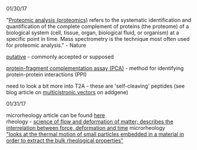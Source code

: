 01/30/17

"[Proteomic analysis (proteomics)](http://www.nature.com/subjects/proteomic-analysis) refers to the systematic identification and quantification of the complete complement of proteins 
(the proteome) of a biological system (cell, tissue, organ, biological fluid, or organism) at a specific point in time. 
Mass spectrometry is the technique most often used for proteomic analysis."  - Nature

[putative](https://www.merriam-webster.com/dictionary/putative) - commonly accepted or supposed

[protein-fragment complementation assay (PCA)](https://en.wikipedia.org/wiki/Protein-fragment_complementation_assay) - method for identifying protein-protein interactions (PPI)

need to look a bit more into T2A - these are 'self-cleaving' peptides (see blog article on [multicistronic vectors](http://blog.addgene.org/plasmids-101-multicistronic-vectors) on addgene)

01/31/17

microrheology article can be found [here](http://squishycell.uchicago.edu/papers/urheo_chapter.pdf)  
 rheology - [science of flow and deformation of matter; describes the interrelation between force, deformation and time](http://www.iq.usp.br/mralcant/About_Rheo.html)
 microrheology  
 ["looks at the thermal motion of small particles embedded in a material in order to extract the bulk rheological properties"](http://weitzlab.seas.harvard.edu/resources/techniques-and-tutorials/microrheology)
